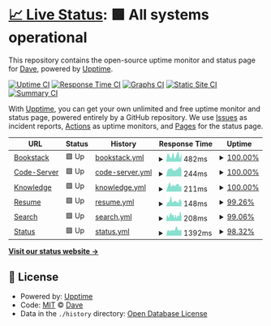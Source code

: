 # [📈 Live Status](https://eighty.io): <!--live status--> **🟩 All systems operational**

This repository contains the open-source uptime monitor and status page for [Dave](https://davelevine.io), powered by [Upptime](https://github.com/upptime/upptime).

[![Uptime CI](https://github.com/davelevine/upptime/workflows/Uptime%20CI/badge.svg)](https://github.com/davelevine/upptime/actions?query=workflow%3A%22Uptime+CI%22)
[![Response Time CI](https://github.com/davelevine/upptime/workflows/Response%20Time%20CI/badge.svg)](https://github.com/davelevine/upptime/actions?query=workflow%3A%22Response+Time+CI%22)
[![Graphs CI](https://github.com/davelevine/upptime/workflows/Graphs%20CI/badge.svg)](https://github.com/davelevine/upptime/actions?query=workflow%3A%22Graphs+CI%22)
[![Static Site CI](https://github.com/davelevine/upptime/workflows/Static%20Site%20CI/badge.svg)](https://github.com/davelevine/upptime/actions?query=workflow%3A%22Static+Site+CI%22)
[![Summary CI](https://github.com/davelevine/upptime/workflows/Summary%20CI/badge.svg)](https://github.com/davelevine/upptime/actions?query=workflow%3A%22Summary+CI%22)

With [Upptime](https://upptime.js.org), you can get your own unlimited and free uptime monitor and status page, powered entirely by a GitHub repository. We use [Issues](https://github.com/davelevine/upptime/issues) as incident reports, [Actions](https://github.com/davelevine/upptime/actions) as uptime monitors, and [Pages](https://eighty.io) for the status page.

<!--start: status pages-->
<!-- This summary is generated by Upptime (https://github.com/upptime/upptime) -->
<!-- Do not edit this manually, your changes will be overwritten -->
<!-- prettier-ignore -->
| URL | Status | History | Response Time | Uptime |
| --- | ------ | ------- | ------------- | ------ |
| <img alt="" src="https://favicons.githubusercontent.com/www.levine.xyz" height="13"> [Bookstack](https://www.levine.xyz) | 🟩 Up | [bookstack.yml](https://github.com/davelevine/upptime/commits/HEAD/history/bookstack.yml) | <details><summary><img alt="Response time graph" src="./graphs/bookstack/response-time-week.png" height="20"> 482ms</summary><br><a href="https://eighty.io/history/bookstack"><img alt="Response time 507" src="https://img.shields.io/endpoint?url=https%3A%2F%2Fraw.githubusercontent.com%2Fdavelevine%2Fupptime%2FHEAD%2Fapi%2Fbookstack%2Fresponse-time.json"></a><br><a href="https://eighty.io/history/bookstack"><img alt="24-hour response time 551" src="https://img.shields.io/endpoint?url=https%3A%2F%2Fraw.githubusercontent.com%2Fdavelevine%2Fupptime%2FHEAD%2Fapi%2Fbookstack%2Fresponse-time-day.json"></a><br><a href="https://eighty.io/history/bookstack"><img alt="7-day response time 482" src="https://img.shields.io/endpoint?url=https%3A%2F%2Fraw.githubusercontent.com%2Fdavelevine%2Fupptime%2FHEAD%2Fapi%2Fbookstack%2Fresponse-time-week.json"></a><br><a href="https://eighty.io/history/bookstack"><img alt="30-day response time 507" src="https://img.shields.io/endpoint?url=https%3A%2F%2Fraw.githubusercontent.com%2Fdavelevine%2Fupptime%2FHEAD%2Fapi%2Fbookstack%2Fresponse-time-month.json"></a><br><a href="https://eighty.io/history/bookstack"><img alt="1-year response time 507" src="https://img.shields.io/endpoint?url=https%3A%2F%2Fraw.githubusercontent.com%2Fdavelevine%2Fupptime%2FHEAD%2Fapi%2Fbookstack%2Fresponse-time-year.json"></a></details> | <details><summary><a href="https://eighty.io/history/bookstack">100.00%</a></summary><a href="https://eighty.io/history/bookstack"><img alt="All-time uptime 100.00%" src="https://img.shields.io/endpoint?url=https%3A%2F%2Fraw.githubusercontent.com%2Fdavelevine%2Fupptime%2FHEAD%2Fapi%2Fbookstack%2Fuptime.json"></a><br><a href="https://eighty.io/history/bookstack"><img alt="24-hour uptime 100.00%" src="https://img.shields.io/endpoint?url=https%3A%2F%2Fraw.githubusercontent.com%2Fdavelevine%2Fupptime%2FHEAD%2Fapi%2Fbookstack%2Fuptime-day.json"></a><br><a href="https://eighty.io/history/bookstack"><img alt="7-day uptime 100.00%" src="https://img.shields.io/endpoint?url=https%3A%2F%2Fraw.githubusercontent.com%2Fdavelevine%2Fupptime%2FHEAD%2Fapi%2Fbookstack%2Fuptime-week.json"></a><br><a href="https://eighty.io/history/bookstack"><img alt="30-day uptime 100.00%" src="https://img.shields.io/endpoint?url=https%3A%2F%2Fraw.githubusercontent.com%2Fdavelevine%2Fupptime%2FHEAD%2Fapi%2Fbookstack%2Fuptime-month.json"></a><br><a href="https://eighty.io/history/bookstack"><img alt="1-year uptime 100.00%" src="https://img.shields.io/endpoint?url=https%3A%2F%2Fraw.githubusercontent.com%2Fdavelevine%2Fupptime%2FHEAD%2Fapi%2Fbookstack%2Fuptime-year.json"></a></details>
| <img alt="" src="https://favicons.githubusercontent.com/wired.io" height="13"> [Code-Server](https://wired.io) | 🟩 Up | [code-server.yml](https://github.com/davelevine/upptime/commits/HEAD/history/code-server.yml) | <details><summary><img alt="Response time graph" src="./graphs/code-server/response-time-week.png" height="20"> 244ms</summary><br><a href="https://eighty.io/history/code-server"><img alt="Response time 237" src="https://img.shields.io/endpoint?url=https%3A%2F%2Fraw.githubusercontent.com%2Fdavelevine%2Fupptime%2FHEAD%2Fapi%2Fcode-server%2Fresponse-time.json"></a><br><a href="https://eighty.io/history/code-server"><img alt="24-hour response time 270" src="https://img.shields.io/endpoint?url=https%3A%2F%2Fraw.githubusercontent.com%2Fdavelevine%2Fupptime%2FHEAD%2Fapi%2Fcode-server%2Fresponse-time-day.json"></a><br><a href="https://eighty.io/history/code-server"><img alt="7-day response time 244" src="https://img.shields.io/endpoint?url=https%3A%2F%2Fraw.githubusercontent.com%2Fdavelevine%2Fupptime%2FHEAD%2Fapi%2Fcode-server%2Fresponse-time-week.json"></a><br><a href="https://eighty.io/history/code-server"><img alt="30-day response time 237" src="https://img.shields.io/endpoint?url=https%3A%2F%2Fraw.githubusercontent.com%2Fdavelevine%2Fupptime%2FHEAD%2Fapi%2Fcode-server%2Fresponse-time-month.json"></a><br><a href="https://eighty.io/history/code-server"><img alt="1-year response time 237" src="https://img.shields.io/endpoint?url=https%3A%2F%2Fraw.githubusercontent.com%2Fdavelevine%2Fupptime%2FHEAD%2Fapi%2Fcode-server%2Fresponse-time-year.json"></a></details> | <details><summary><a href="https://eighty.io/history/code-server">100.00%</a></summary><a href="https://eighty.io/history/code-server"><img alt="All-time uptime 100.00%" src="https://img.shields.io/endpoint?url=https%3A%2F%2Fraw.githubusercontent.com%2Fdavelevine%2Fupptime%2FHEAD%2Fapi%2Fcode-server%2Fuptime.json"></a><br><a href="https://eighty.io/history/code-server"><img alt="24-hour uptime 100.00%" src="https://img.shields.io/endpoint?url=https%3A%2F%2Fraw.githubusercontent.com%2Fdavelevine%2Fupptime%2FHEAD%2Fapi%2Fcode-server%2Fuptime-day.json"></a><br><a href="https://eighty.io/history/code-server"><img alt="7-day uptime 100.00%" src="https://img.shields.io/endpoint?url=https%3A%2F%2Fraw.githubusercontent.com%2Fdavelevine%2Fupptime%2FHEAD%2Fapi%2Fcode-server%2Fuptime-week.json"></a><br><a href="https://eighty.io/history/code-server"><img alt="30-day uptime 100.00%" src="https://img.shields.io/endpoint?url=https%3A%2F%2Fraw.githubusercontent.com%2Fdavelevine%2Fupptime%2FHEAD%2Fapi%2Fcode-server%2Fuptime-month.json"></a><br><a href="https://eighty.io/history/code-server"><img alt="1-year uptime 100.00%" src="https://img.shields.io/endpoint?url=https%3A%2F%2Fraw.githubusercontent.com%2Fdavelevine%2Fupptime%2FHEAD%2Fapi%2Fcode-server%2Fuptime-year.json"></a></details>
| <img alt="" src="https://favicons.githubusercontent.com/www.levine.org" height="13"> [Knowledge](https://www.levine.org) | 🟩 Up | [knowledge.yml](https://github.com/davelevine/upptime/commits/HEAD/history/knowledge.yml) | <details><summary><img alt="Response time graph" src="./graphs/knowledge/response-time-week.png" height="20"> 211ms</summary><br><a href="https://eighty.io/history/knowledge"><img alt="Response time 226" src="https://img.shields.io/endpoint?url=https%3A%2F%2Fraw.githubusercontent.com%2Fdavelevine%2Fupptime%2FHEAD%2Fapi%2Fknowledge%2Fresponse-time.json"></a><br><a href="https://eighty.io/history/knowledge"><img alt="24-hour response time 209" src="https://img.shields.io/endpoint?url=https%3A%2F%2Fraw.githubusercontent.com%2Fdavelevine%2Fupptime%2FHEAD%2Fapi%2Fknowledge%2Fresponse-time-day.json"></a><br><a href="https://eighty.io/history/knowledge"><img alt="7-day response time 211" src="https://img.shields.io/endpoint?url=https%3A%2F%2Fraw.githubusercontent.com%2Fdavelevine%2Fupptime%2FHEAD%2Fapi%2Fknowledge%2Fresponse-time-week.json"></a><br><a href="https://eighty.io/history/knowledge"><img alt="30-day response time 226" src="https://img.shields.io/endpoint?url=https%3A%2F%2Fraw.githubusercontent.com%2Fdavelevine%2Fupptime%2FHEAD%2Fapi%2Fknowledge%2Fresponse-time-month.json"></a><br><a href="https://eighty.io/history/knowledge"><img alt="1-year response time 226" src="https://img.shields.io/endpoint?url=https%3A%2F%2Fraw.githubusercontent.com%2Fdavelevine%2Fupptime%2FHEAD%2Fapi%2Fknowledge%2Fresponse-time-year.json"></a></details> | <details><summary><a href="https://eighty.io/history/knowledge">100.00%</a></summary><a href="https://eighty.io/history/knowledge"><img alt="All-time uptime 100.00%" src="https://img.shields.io/endpoint?url=https%3A%2F%2Fraw.githubusercontent.com%2Fdavelevine%2Fupptime%2FHEAD%2Fapi%2Fknowledge%2Fuptime.json"></a><br><a href="https://eighty.io/history/knowledge"><img alt="24-hour uptime 100.00%" src="https://img.shields.io/endpoint?url=https%3A%2F%2Fraw.githubusercontent.com%2Fdavelevine%2Fupptime%2FHEAD%2Fapi%2Fknowledge%2Fuptime-day.json"></a><br><a href="https://eighty.io/history/knowledge"><img alt="7-day uptime 100.00%" src="https://img.shields.io/endpoint?url=https%3A%2F%2Fraw.githubusercontent.com%2Fdavelevine%2Fupptime%2FHEAD%2Fapi%2Fknowledge%2Fuptime-week.json"></a><br><a href="https://eighty.io/history/knowledge"><img alt="30-day uptime 100.00%" src="https://img.shields.io/endpoint?url=https%3A%2F%2Fraw.githubusercontent.com%2Fdavelevine%2Fupptime%2FHEAD%2Fapi%2Fknowledge%2Fuptime-month.json"></a><br><a href="https://eighty.io/history/knowledge"><img alt="1-year uptime 100.00%" src="https://img.shields.io/endpoint?url=https%3A%2F%2Fraw.githubusercontent.com%2Fdavelevine%2Fupptime%2FHEAD%2Fapi%2Fknowledge%2Fuptime-year.json"></a></details>
| <img alt="" src="https://favicons.githubusercontent.com/www.davidlevine.com" height="13"> [Resume](https://www.davidlevine.com) | 🟩 Up | [resume.yml](https://github.com/davelevine/upptime/commits/HEAD/history/resume.yml) | <details><summary><img alt="Response time graph" src="./graphs/resume/response-time-week.png" height="20"> 148ms</summary><br><a href="https://eighty.io/history/resume"><img alt="Response time 222" src="https://img.shields.io/endpoint?url=https%3A%2F%2Fraw.githubusercontent.com%2Fdavelevine%2Fupptime%2FHEAD%2Fapi%2Fresume%2Fresponse-time.json"></a><br><a href="https://eighty.io/history/resume"><img alt="24-hour response time 138" src="https://img.shields.io/endpoint?url=https%3A%2F%2Fraw.githubusercontent.com%2Fdavelevine%2Fupptime%2FHEAD%2Fapi%2Fresume%2Fresponse-time-day.json"></a><br><a href="https://eighty.io/history/resume"><img alt="7-day response time 148" src="https://img.shields.io/endpoint?url=https%3A%2F%2Fraw.githubusercontent.com%2Fdavelevine%2Fupptime%2FHEAD%2Fapi%2Fresume%2Fresponse-time-week.json"></a><br><a href="https://eighty.io/history/resume"><img alt="30-day response time 222" src="https://img.shields.io/endpoint?url=https%3A%2F%2Fraw.githubusercontent.com%2Fdavelevine%2Fupptime%2FHEAD%2Fapi%2Fresume%2Fresponse-time-month.json"></a><br><a href="https://eighty.io/history/resume"><img alt="1-year response time 222" src="https://img.shields.io/endpoint?url=https%3A%2F%2Fraw.githubusercontent.com%2Fdavelevine%2Fupptime%2FHEAD%2Fapi%2Fresume%2Fresponse-time-year.json"></a></details> | <details><summary><a href="https://eighty.io/history/resume">99.26%</a></summary><a href="https://eighty.io/history/resume"><img alt="All-time uptime 99.62%" src="https://img.shields.io/endpoint?url=https%3A%2F%2Fraw.githubusercontent.com%2Fdavelevine%2Fupptime%2FHEAD%2Fapi%2Fresume%2Fuptime.json"></a><br><a href="https://eighty.io/history/resume"><img alt="24-hour uptime 94.85%" src="https://img.shields.io/endpoint?url=https%3A%2F%2Fraw.githubusercontent.com%2Fdavelevine%2Fupptime%2FHEAD%2Fapi%2Fresume%2Fuptime-day.json"></a><br><a href="https://eighty.io/history/resume"><img alt="7-day uptime 99.26%" src="https://img.shields.io/endpoint?url=https%3A%2F%2Fraw.githubusercontent.com%2Fdavelevine%2Fupptime%2FHEAD%2Fapi%2Fresume%2Fuptime-week.json"></a><br><a href="https://eighty.io/history/resume"><img alt="30-day uptime 99.62%" src="https://img.shields.io/endpoint?url=https%3A%2F%2Fraw.githubusercontent.com%2Fdavelevine%2Fupptime%2FHEAD%2Fapi%2Fresume%2Fuptime-month.json"></a><br><a href="https://eighty.io/history/resume"><img alt="1-year uptime 99.62%" src="https://img.shields.io/endpoint?url=https%3A%2F%2Fraw.githubusercontent.com%2Fdavelevine%2Fupptime%2FHEAD%2Fapi%2Fresume%2Fuptime-year.json"></a></details>
| <img alt="" src="https://favicons.githubusercontent.com/search.cc" height="13"> [Search](https://search.cc) | 🟩 Up | [search.yml](https://github.com/davelevine/upptime/commits/HEAD/history/search.yml) | <details><summary><img alt="Response time graph" src="./graphs/search/response-time-week.png" height="20"> 208ms</summary><br><a href="https://eighty.io/history/search"><img alt="Response time 177" src="https://img.shields.io/endpoint?url=https%3A%2F%2Fraw.githubusercontent.com%2Fdavelevine%2Fupptime%2FHEAD%2Fapi%2Fsearch%2Fresponse-time.json"></a><br><a href="https://eighty.io/history/search"><img alt="24-hour response time 230" src="https://img.shields.io/endpoint?url=https%3A%2F%2Fraw.githubusercontent.com%2Fdavelevine%2Fupptime%2FHEAD%2Fapi%2Fsearch%2Fresponse-time-day.json"></a><br><a href="https://eighty.io/history/search"><img alt="7-day response time 208" src="https://img.shields.io/endpoint?url=https%3A%2F%2Fraw.githubusercontent.com%2Fdavelevine%2Fupptime%2FHEAD%2Fapi%2Fsearch%2Fresponse-time-week.json"></a><br><a href="https://eighty.io/history/search"><img alt="30-day response time 177" src="https://img.shields.io/endpoint?url=https%3A%2F%2Fraw.githubusercontent.com%2Fdavelevine%2Fupptime%2FHEAD%2Fapi%2Fsearch%2Fresponse-time-month.json"></a><br><a href="https://eighty.io/history/search"><img alt="1-year response time 177" src="https://img.shields.io/endpoint?url=https%3A%2F%2Fraw.githubusercontent.com%2Fdavelevine%2Fupptime%2FHEAD%2Fapi%2Fsearch%2Fresponse-time-year.json"></a></details> | <details><summary><a href="https://eighty.io/history/search">99.06%</a></summary><a href="https://eighty.io/history/search"><img alt="All-time uptime 99.51%" src="https://img.shields.io/endpoint?url=https%3A%2F%2Fraw.githubusercontent.com%2Fdavelevine%2Fupptime%2FHEAD%2Fapi%2Fsearch%2Fuptime.json"></a><br><a href="https://eighty.io/history/search"><img alt="24-hour uptime 98.44%" src="https://img.shields.io/endpoint?url=https%3A%2F%2Fraw.githubusercontent.com%2Fdavelevine%2Fupptime%2FHEAD%2Fapi%2Fsearch%2Fuptime-day.json"></a><br><a href="https://eighty.io/history/search"><img alt="7-day uptime 99.06%" src="https://img.shields.io/endpoint?url=https%3A%2F%2Fraw.githubusercontent.com%2Fdavelevine%2Fupptime%2FHEAD%2Fapi%2Fsearch%2Fuptime-week.json"></a><br><a href="https://eighty.io/history/search"><img alt="30-day uptime 99.51%" src="https://img.shields.io/endpoint?url=https%3A%2F%2Fraw.githubusercontent.com%2Fdavelevine%2Fupptime%2FHEAD%2Fapi%2Fsearch%2Fuptime-month.json"></a><br><a href="https://eighty.io/history/search"><img alt="1-year uptime 99.51%" src="https://img.shields.io/endpoint?url=https%3A%2F%2Fraw.githubusercontent.com%2Fdavelevine%2Fupptime%2FHEAD%2Fapi%2Fsearch%2Fuptime-year.json"></a></details>
| <img alt="" src="https://favicons.githubusercontent.com/www.status.cc" height="13"> [Status](https://www.status.cc) | 🟩 Up | [status.yml](https://github.com/davelevine/upptime/commits/HEAD/history/status.yml) | <details><summary><img alt="Response time graph" src="./graphs/status/response-time-week.png" height="20"> 1392ms</summary><br><a href="https://eighty.io/history/status"><img alt="Response time 1241" src="https://img.shields.io/endpoint?url=https%3A%2F%2Fraw.githubusercontent.com%2Fdavelevine%2Fupptime%2FHEAD%2Fapi%2Fstatus%2Fresponse-time.json"></a><br><a href="https://eighty.io/history/status"><img alt="24-hour response time 1325" src="https://img.shields.io/endpoint?url=https%3A%2F%2Fraw.githubusercontent.com%2Fdavelevine%2Fupptime%2FHEAD%2Fapi%2Fstatus%2Fresponse-time-day.json"></a><br><a href="https://eighty.io/history/status"><img alt="7-day response time 1392" src="https://img.shields.io/endpoint?url=https%3A%2F%2Fraw.githubusercontent.com%2Fdavelevine%2Fupptime%2FHEAD%2Fapi%2Fstatus%2Fresponse-time-week.json"></a><br><a href="https://eighty.io/history/status"><img alt="30-day response time 1241" src="https://img.shields.io/endpoint?url=https%3A%2F%2Fraw.githubusercontent.com%2Fdavelevine%2Fupptime%2FHEAD%2Fapi%2Fstatus%2Fresponse-time-month.json"></a><br><a href="https://eighty.io/history/status"><img alt="1-year response time 1241" src="https://img.shields.io/endpoint?url=https%3A%2F%2Fraw.githubusercontent.com%2Fdavelevine%2Fupptime%2FHEAD%2Fapi%2Fstatus%2Fresponse-time-year.json"></a></details> | <details><summary><a href="https://eighty.io/history/status">98.32%</a></summary><a href="https://eighty.io/history/status"><img alt="All-time uptime 99.13%" src="https://img.shields.io/endpoint?url=https%3A%2F%2Fraw.githubusercontent.com%2Fdavelevine%2Fupptime%2FHEAD%2Fapi%2Fstatus%2Fuptime.json"></a><br><a href="https://eighty.io/history/status"><img alt="24-hour uptime 93.29%" src="https://img.shields.io/endpoint?url=https%3A%2F%2Fraw.githubusercontent.com%2Fdavelevine%2Fupptime%2FHEAD%2Fapi%2Fstatus%2Fuptime-day.json"></a><br><a href="https://eighty.io/history/status"><img alt="7-day uptime 98.32%" src="https://img.shields.io/endpoint?url=https%3A%2F%2Fraw.githubusercontent.com%2Fdavelevine%2Fupptime%2FHEAD%2Fapi%2Fstatus%2Fuptime-week.json"></a><br><a href="https://eighty.io/history/status"><img alt="30-day uptime 99.13%" src="https://img.shields.io/endpoint?url=https%3A%2F%2Fraw.githubusercontent.com%2Fdavelevine%2Fupptime%2FHEAD%2Fapi%2Fstatus%2Fuptime-month.json"></a><br><a href="https://eighty.io/history/status"><img alt="1-year uptime 99.13%" src="https://img.shields.io/endpoint?url=https%3A%2F%2Fraw.githubusercontent.com%2Fdavelevine%2Fupptime%2FHEAD%2Fapi%2Fstatus%2Fuptime-year.json"></a></details>

<!--end: status pages-->

[**Visit our status website →**](https://eighty.io)

## 📄 License

- Powered by: [Upptime](https://github.com/upptime/upptime)
- Code: [MIT](./LICENSE) © [Dave](https://davelevine.io)
- Data in the `./history` directory: [Open Database License](https://opendatacommons.org/licenses/odbl/1-0/)
